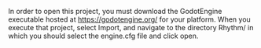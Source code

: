 In order to open this project, you must download the GodotEngine executable hosted at https://godotengine.org/ for your platform.
When you execute that project, select Import, and navigate to the directory Rhythm/ in which you should select the engine.cfg file and click open.
